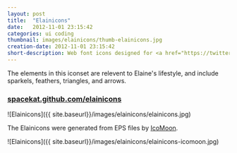 ```yaml
---
layout: post
title:  "Elainicons"
date:   2012-11-01 23:15:42
categories: ui coding
thumbnail: images/elainicons/thumb-elainicons.jpg
creation-date: 2012-11-01 23:15:42
short-description: Web font icons designed for <a href="https://twitter.com/ejgreenberg">@ejgreenberg</a>
---
```

The elements in this iconset are relevent to Elaine's lifestyle, and
include sparkels, feathers, triangles, and arrows.

### [spacekat.github.com/elainicons](http://spacekat.github.com/elainicons)

![Elainicons]({{ site.baseurl}}/images/elainicons/elainicons.jpg)

The Elainicons were generated from EPS files by [IcoMoon](http://icomoon.io/app).

![Elainicons]({{ site.baseurl}}/images/elainicons/elainicons-icomoon.jpg)

